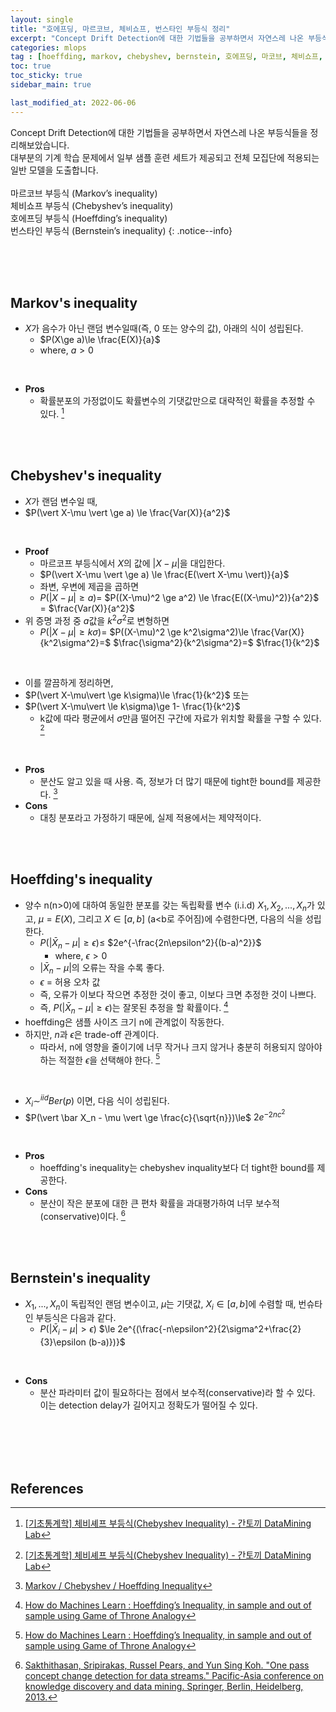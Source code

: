 ```yaml
---
layout: single
title: "호에프딩, 마르코브, 체비쇼프, 번스타인 부등식 정리"
excerpt: "Concept Drift Detection에 대한 기법들을 공부하면서 자연스레 나온 부등식들을 정리해보았습니다."
categories: mlops
tag : [hoeffding, markov, chebyshev, bernstein, 호에프딩, 마코브, 체비쇼프, 번스타인, 통계, 확률, 부등식, inequality, 머신러닝, machine learning, 기계 학습,]
toc: true
toc_sticky: true
sidebar_main: true

last_modified_at: 2022-06-06
---
```


Concept Drift Detection에 대한 기법들을 공부하면서 자연스레 나온 부등식들을 정리해보았습니다. <br> 대부분의 기계 학습 문제에서 일부 샘플 훈련 세트가 제공되고 전체 모집단에 적용되는 일반 모델을 도출합니다. <br><br>마르코브 부등식 (Markov’s inequality)<br>체비쇼프 부등식 (Chebyshev’s inequality)<br>호에프딩 부등식 (Hoeffding’s inequality)<br>번스타인 부등식 (Bernstein’s inequality)
{: .notice--info}

<br>
<br>
<br>

## Markov's inequality

- $X$가 음수가 아닌 랜덤 변수일때(즉, 0 또는 양수의 값), 아래의 식이 성립된다.
  - $P(X\ge a)\le \frac{E(X)}{a}$
  - where, $a>0$

<br>

- **Pros**
  - 확률분포의 가정없이도 확률변수의 기댓값만으로 대략적인 확률을 추정할 수 있다. [^2]

<br>
<br>

## Chebyshev's inequality

- $X$가 랜덤 변수일 때,
- $P(\vert X-\mu \vert \ge a) \le \frac{Var(X)}{a^2}$

<br>

- **Proof**
  - 마르코프 부등식에서 $X$의 값에 $\vert X-\mu \vert$을 대입한다.
  - $P(\vert X-\mu \vert \ge a) \le \frac{E(\vert X-\mu \vert)}{a}$
  - 좌변, 우변에 제곱을 곱하면
  -  $P(\vert X-\mu \vert \ge a)=$ $P((X-\mu)^2 \ge a^2) \le \frac{E((X-\mu)^2)}{a^2}$ = $\frac{Var(X)}{a^2}$
- 위 증명 과정 중 $a$값을 $k^2\sigma^2$로 변형하면
  - $P(\vert X-\mu\vert \ge k\sigma)=$ $P((X-\mu)^2 \ge k^2\sigma^2)\le \frac{Var(X)}{k^2\sigma^2}=$ $\frac{\sigma^2}{k^2\sigma^2}=$ $\frac{1}{k^2}$

<br>

  - 이를 깔끔하게 정리하면,
  - $P(\vert X-\mu\vert \ge k\sigma)\le \frac{1}{k^2}$ 또는 
  - $P(\vert X-\mu\vert \le k\sigma)\ge 1- \frac{1}{k^2}$ 
    - k값에 따라 평균에서 $\sigma$만큼 떨어진 구간에 자료가 위치할 확률을 구할 수 있다. [^2]

<br>

- **Pros**
  - 분산도 알고 있을 때 사용. 즉, 정보가 더 많기 때문에 tight한 bound를 제공한다. [^1]
- **Cons**
  - 대칭 분포라고 가정하기 때문에, 실제 적용에서는 제약적이다.

<br>
<br>

## Hoeffding's inequality

- 양수 n(n>0)에 대하여 동일한 분포를 갖는 독립확률 변수 (i.i.d) $X_1,X_2,...,X_n$가 있고, $\mu = E(X)$, 그리고 $X\in [a, b]$ (a<b로 주어짐)에 수렴한다면, 다음의 식을 성립한다.
  - $P(\vert \bar X_n - \mu \vert \ge \epsilon)\le$ $2e^{-\frac{2n\epsilon^2}{(b-a)^2}}$
    - where, $\epsilon > 0$
  - $\vert \bar X_n - \mu \vert$의 오류는 작을 수록 좋다.
  - $\epsilon$ = 허용 오차 값
  - 즉, 오류가 이보다 작으면 추정한 것이 좋고, 이보다 크면 추정한 것이 나쁘다.
  - 즉, $P(\vert \bar X_n - \mu \vert \ge \epsilon)$는 잘못된 추정을 할 확률이다. [^3]
- hoeffding은 샘플 사이즈 크기 n에 관계없이 작동한다.
- 하지만, $n$과 $\epsilon$은 trade-off 관계이다.
  - 따라서, n에 영향을 줄이기에 너무 작거나 크지 않거나 충분히 허용되지 않아야 하는 적절한 $\epsilon$을 선택해야 한다. [^3]

<br>

- $X_i \sim^{iid} Ber(p)$ 이면, 다음 식이 성립된다.
- $P(\vert \bar X_n - \mu \vert \ge \frac{c}{\sqrt{n}})\le$ $2e^{-{2nc^2}}$

<br>

- **Pros**
  - hoeffding's inequality는 chebyshev inquality보다 더 tight한 bound를 제공한다.
- **Cons**
  - 분산이 작은 분포에 대한 큰 편차 확률을 과대평가하여 너무 보수적(conservative)이다. [^4] 


<br>
<br>

## Bernstein's inequality

- $X_1,...,X_n$이 독립적인 랜덤 변수이고, $\mu$는 기댓값, $X_i\in [a,b]$에 수렴할 때, 번슈타인 부등식은 다음과 같다.
  - $P(\vert \bar X_i-\mu \vert > \epsilon)$ $\le 2e^{(\frac{-n\epsilon^2}{2\sigma^2+\frac{2}{3}\epsilon (b-a)})}$

<br>

- **Cons**
  - 분산 파라미터 값이 필요하다는 점에서 보수적(conservative)라 할 수 있다. 이는 detection delay가 길어지고 정확도가 떨어질 수 있다.



<br>
<br>
<br>
<br>

## References

[^1]: [Markov / Chebyshev / Hoeffding Inequality](https://ricoshin.tistory.com/6)
[^2]: [[기초통계학] 체비셰프 부등식(Chebyshev Inequality) - 간토끼 DataMining Lab](https://datalabbit.tistory.com/26)
[^3]: [How do Machines Learn : Hoeffding’s Inequality, in sample and out of sample using Game of Throne Analogy](https://nulpointerexception.com/2018/01/21/how-do-machines-learn-hoeffdings-inequality-in-sample-and-out-of-sample-using-game-of-throne-analogy/)
[^4]: [Sakthithasan, Sripirakas, Russel Pears, and Yun Sing Koh. "One pass concept change detection for data streams." Pacific-Asia conference on knowledge discovery and data mining. Springer, Berlin, Heidelberg, 2013.](https://link.springer.com/chapter/10.1007/978-3-642-37456-2_39)
